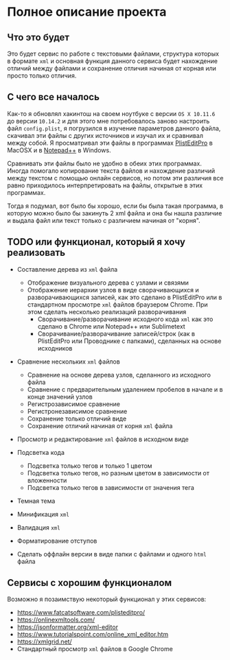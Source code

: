 # Полное описание проекта

## Что это будет

Это будет сервис по работе с текстовыми файлами, структура которых в формате `xml` и основная функция данного сервиса будет нахождение отличий между файлами и сохранение отличия начиная от корная или просто только отличия.

## С чего все началось

Как-то я обновлял хакинтош на своем ноутбуке с версии `OS X 10.11.6` до версии `10.14.2` и для этого мне потребовалось заново настроить файл `config.plist`, я погрузился в изучение параметров данного файла, скачивал эти файлы с других источников и изучал их и сравнивал между собой. Я просматривал эти файлы в программах [PlistEditPro](<https://www.fatcatsoftware.com/plisteditpro/>) в MacOSX и в [Notepad++](<https://notepad-plus-plus.org/>) в Windows.

Сравнивать эти файлы было не удобно в обеих этих программах. Иногда помогало копирование текста файлов и нахождение различий между текстом с помощью онлайн сервисов, но потом эти различия все равно приходилось интерпретировать на файлы, открытые в этих программах.

Тогда я подумал, вот было бы хорошо, если бы была такая программа, в которую можно было бы закинуть 2 xml файла и она бы нашла различие и выдала файл или текст только с различием начиная от "корня".

## TODO или функционал, который я хочу реализовать

- Составление дерева из `xml` файла
  - Отображение визуального дерева с узлами и связями
  - Отображение иерархии узлов в виде сворачивающихся и разворачивающихся записей, как это сделано в PlistEditPro или в стандартном просмотре `xml` файлов браузером Chrome. При этом сделать несколько реализаций разворачивания
    - Сворачивание/разворачивание исходного кода `xml` как это сделано в Chrome или Notepad++ или Sublimetext 
    - Сворачивание/разворачивание записей/строк (как в PlistEditPro или Проводнике с папками), сделанных на основе исходников
- Сравнение нескольких `xml` файлов
  -  Сравнение на основе дерева узлов, сделанного из исходного файла
    - Сравнение с предварительным удалением пробелов в начале и в конце значений узлов
    - Регистрозависимое сравнение
    - Регистронезависимое сравнение
  - Сохранение только отличий виде
  - Сохранение отличий начиная от корня `xml` файла
- Просмотр и редактирование `xml` файлов в исходном виде
- Подсветка кода
  - Подсветка только тегов и только 1 цветом
  - Подсветка только тегов, но разным цветом в зависимости от вложенности
  - Подсветка только тегов в зависимости от значения тега
- Темная тема
- Минификация `xml`
- Валидация `xml`
- Форматирование отступов

- Сделать оффлайн версии в виде папки с файлами и одного `html` файла

## Сервисы с хорошим функционалом

Возможно я позаимствую некоторый функционал у этих сервисов:

- <https://www.fatcatsoftware.com/plisteditpro/>
- <https://onlinexmltools.com/>
- <https://jsonformatter.org/xml-editor>
- <https://www.tutorialspoint.com/online_xml_editor.htm>
- <https://xmlgrid.net/>
- Стандартный просмотр `xml` файлов в Google Chrome